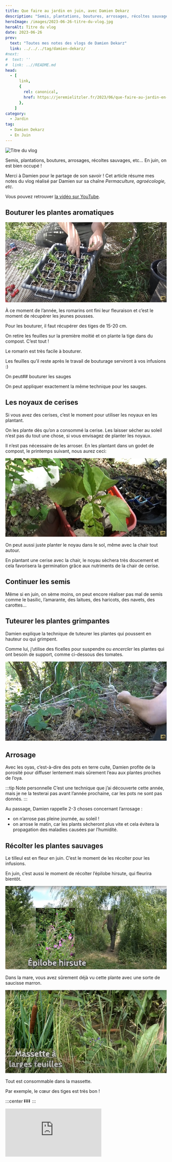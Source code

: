 ```yaml
---
title: Que faire au jardin en juin, avec Damien Dekarz
description: "Semis, plantations, boutures, arrosages, récoltes sauvages, etc ... En juin, on est bien occupé !"
heroImage: /images/2023-06-26-titre-du-vlog.jpg
heroAlt: Titre du vlog
date: 2023-06-26
prev:
  text: "Toutes mes notes des vlogs de Damien Dekarz"
  link: ../../../tag/damien-dekarz/
#next:
#  text: ''
#  link: ..//README.md
head:
  - [
      link,
      {
        rel: canonical,
        href: https://jeremielitzler.fr/2023/06/que-faire-au-jardin-en-juin-damien-dekarz,
      },
    ]
category:
  - Jardin
tag:
  - Damien Dekarz
  - En Juin
---
```


![Titre du vlog](/images/2023-06-26-titre-du-vlog.jpg 'Crédits: image extraite du vlog de Damien Dekarz')

Semis, plantations, boutures, arrosages, récoltes sauvages, etc… En juin, on est bien occupé !

Merci à Damien pour le partage de son savoir ! Cet article résume mes notes du vlog réalisé par Damien sur sa chaîne _Permaculture, agroécologie, etc_.

<!-- more -->

Vous pouvez retrouver [la vidéo sur YouTube](https://www.youtube.com/watch?v=fYD0xdMedCA).

## Bouturer les plantes aromatiques

![Godets pour boutures de romarin](./images/godets-pour-boutures-de-romarin.jpg 'Crédits : image extraite du vlog de Damien Dekarz')

À ce moment de l’année, les romarins ont fini leur fleuraison et c’est le moment de récupérer les jeunes pousses.

Pour les bouturer, il faut récupérer des tiges de 15-20 cm.

On retire les feuilles sur la première moitié et on plante la tige dans du compost. C’est tout !

Le romarin est très facile à bouturer.

Les feuilles qu’il reste après le travail de bouturage serviront à vos infusions :)

On peut## bouturer les sauges

On peut appliquer exactement la même technique pour les sauges.

## Les noyaux de cerises

Si vous avez des cerises, c’est le moment pour utiliser les noyaux en les plantant.

On les plante dès qu’on a consommé la cerise. Les laisser sécher au soleil n’est pas du tout une chose, si vous envisagez de planter les noyaux.

Il n’est pas nécessaire de les arroser. En les plantant dans un godet de compost, le printemps suivant, nous aurez ceci:

![Un petit cerisier à la fin de l’hiver](./images/un-petit-cerisier-a-la-fin-de-l-hiver.jpg 'Crédits : image extraite du vlog de Damien Dekarz')

On peut aussi juste planter le noyau dans le sol, même avec la chair tout autour.

En plantant une cerise avec la chair, le noyau sèchera très doucement et cela favorisera la germination grâce aux nutriments de la chair de cerise.

## Continuer les semis

Même si en juin, on sème moins, on peut encore réaliser pas mal de semis comme le basilic, l’amarante, des laitues, des haricots, des navets, des carottes…

## Tuteurer les plantes grimpantes

Damien explique la technique de tuteurer les plantes qui poussent en hauteur ou qui grimpent.

Comme lui, j’utilise des ficelles pour suspendre ou _encercler_ les plantes qui ont besoin de support, comme ci-dessous des tomates.

![Des tomates encerclées par une ficelle pour la soutenir dans sa croissance](./images/des-tomates-encerclees-par-une-ficelle-pour-la-soutenir-dans-sa-croissance.jpg 'Crédits : image extraite du vlog de Damien Dekarz')

## Arrosage

Avec les oyas, c’est-à-dire des pots en terre cuite, Damien profite de la porosité pour diffuser lentement mais sûrement l’eau aux plantes proches de l’oya.

:::tip Note personnelle C’est une technique que j’ai découverte cette année, mais je ne la testerai pas avant l’année prochaine, car les pots ne sont pas donnés. :::

Au passage, Damien rappelle 2-3 choses concernant l’arrosage :

- on n’arrose pas pleine journée, au soleil !
- on arrose le matin, car les plants sècheront plus vite et cela évitera la propagation des maladies causées par l’humidité.

## Récolter les plantes sauvages

Le tilleul est en fleur en juin. C’est le moment de les récolter pour les infusions.

En juin, c’est aussi le moment de récolter l’épilobe hirsute, qui fleurira bientôt.

![Photo de l’épilobe hirsute](./images/photo-de-lepilobe-hirsute.jpg 'Crédits : image extraite du vlog de Damien Dekarz')

Dans la mare, vous avez sûrement déjà vu cette plante avec une sorte de saucisse marron.

![Massette à larges feuilles](./images/massette-a-larges-feuilles.jpg 'Crédits : image extraite du vlog de Damien Dekarz')

Tout est consommable dans la massette.

Par exemple, le cœur des tiges est très bon !

:::center ⏬⏬⏬ :::

<!-- markdownlint-disable MD033 -->
<p class="newsletter-wrapper"><iframe class="newsletter-embed" src="https://iamjeremie.substack.com/embed" frameborder="0" scrolling="no"></iframe></p>
